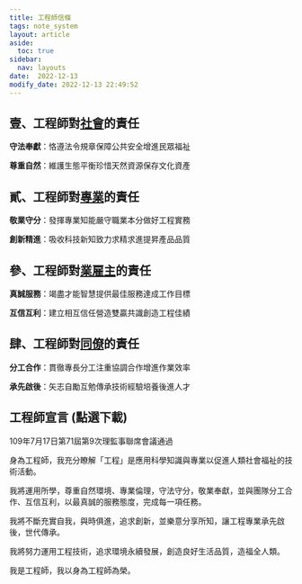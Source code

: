 ```yaml
---
title: 工程師信條
tags: note_system
layout: article
aside:
  toc: true
sidebar:
  nav: layouts
date:  2022-12-13
modify_date: 2022-12-13 22:49:52
---
```


## 壹、工程師對[社會]()的責任

**守法奉獻**：恪遵法令規章保障公共安全增進民眾福祉

**尊重自然**：維護生態平衡珍惜天然資源保存文化資產

## 貳、工程師對[專業]()的責任

**敬業守分**：發揮專業知能嚴守職業本分做好工程實務

**創新精進**：吸收科技新知致力求精求進提昇產品品質

## 參、工程師對[業雇主]()的責任

**真誠服務**：竭盡才能智慧提供最佳服務達成工作目標

**互信互利**：建立相互信任營造雙贏共識創造工程佳績

## 肆、工程師對[同僚]()的責任

**分工合作**：貫徹專長分工注重協調合作增進作業效率

**承先啟後**：矢志自勵互勉傳承技術經驗培養後進人才
 
## 工程師宣言  (點選下載)

109年7月17日第71屆第9次理監事聯席會議通過

身為工程師，我充分瞭解「工程」是應用科學知識與專業以促進人類社會福祉的技術活動。

我將運用所學，尊重自然環境、專業倫理，守法守分，敬業奉獻，並與團隊分工合作、互信互利，以最真誠的服務態度，完成每一項任務。

我將不斷充實自我，與時俱進，追求創新，並樂意分享所知，讓工程專業承先啟後，世代傳承。

我將努力運用工程技術，追求環境永續發展，創造良好生活品質，造福全人類。

我是工程師，我以身為工程師為榮。  
